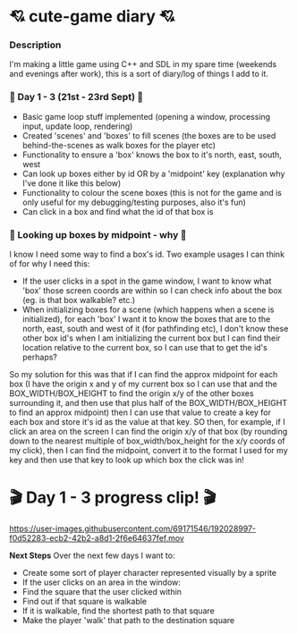 # :cupid: cute-game diary :cupid:
### Description
I'm making a little game using C++ and SDL in my spare time (weekends and evenings after work), this is a sort of diary/log of things I add to it.


### :dizzy: Day 1 - 3 (21st - 23rd Sept) :dizzy:
* Basic game loop stuff implemented (opening a window, processing input, update loop, rendering)
* Created 'scenes' and 'boxes' to fill scenes (the boxes are to be used behind-the-scenes as walk boxes for the player etc)
* Functionality to ensure a 'box' knows the box to it's north, east, south, west
* Can look up boxes either by id OR by a 'midpoint' key (explanation why I've done it like this below)
* Functionality to colour the scene boxes (this is not for the game and is only useful for my debugging/testing purposes, also it's fun)
* Can click in a box and find what the id of that box is

### :dizzy: Looking up boxes by midpoint - why :dizzy:

I know I need some way to find a box's id. 
Two example usages I can think of for why I need this: 
* If the user clicks in a spot in the game window, I want to know what 'box' those screen coords are within so I can check info about the box (eg. is that box walkable? etc.)
* When initializing boxes for a scene (which happens when a scene is initialized), for each 'box' I want it to know the boxes that are to the north, east, south and west of it (for pathfinding etc), I don't know these other box id's when I am initializing the current box but I can find their location relative to the current box, so I can use that to get the id's perhaps?

So my solution for this was that if I can find the approx midpoint for each box (I have the origin x and y of my current box so I can use that and the BOX_WIDTH/BOX_HEIGHT to find the origin x/y of the other boxes surrounding it, and then use that plus half of the BOX_WIDTH/BOX_HEIGHT to find an approx midpoint) then I can use that value to create a key for each box and store it's id as the value at that key. SO then, for example, if I click an area on the screen I can find the origin x/y of that box (by rounding down to the nearest multiple of box_width/box_height for the x/y coords of my click), then I can find the midpoint, convert it to the format I used for my key and then use that key to look up which box the click was in!

# :clapper: Day 1 - 3 progress clip! :clapper:


https://user-images.githubusercontent.com/69171546/192028997-f0d52283-ecb2-42b2-a8d1-2f6e64637fef.mov


**Next Steps**
Over the next few days I want to:
* Create some sort of player character represented visually by a sprite
* If the user clicks on an area in the window:
* Find the square that the user clicked within
* Find out if that square is walkable
* If it is walkable, find the shortest path to that square
* Make the player 'walk' that path to the destination square
